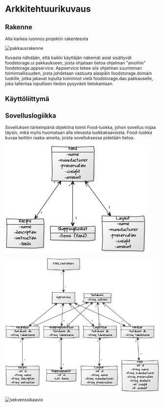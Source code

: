 
# Arkkitehtuurikuvaus

## Rakenne

Alla karkea luonnos projektin rakenteesta

![pakkausrakenne](https://github.com/Hiipivahalko/ot-hajoitustyo/blob/master/documentation/pictures/pakkausrakenne.jpg)

Kuvasta nähdään, että kaikki käyttäjän näkemät asiat sisältyvät foodstorage.ui pakkaukseen, josta ohjataan tietoa ohjelman "aivoihin" foodstorage.appservice. Appservice tekee siis ohjelman suurimman toiminnallisuuden, josta johdetaan vastuuta alaspäin foodstorage.domain luokille, jotka jakavat lopulta toiminnot vielä foodstorage.dao pakkauselle, joka tallentaa lopullisen tiedon pysyvästi tietokantaan.

## Käyttöliittymä

## Sovelluslogiikka

Sovelluksen tärkeinpänä objektina toimii Food-luokka, johon sovellus nojaa täysin, mikä myös huomataan alla olevasta luokkakaaviosta. Food-luokka kuvaa keittön raaka-aineita, joista sovelluksessa pidetään tietoa.

![luokkakaavioSuppea](https://github.com/Hiipivahalko/ot-hajoitustyo/blob/master/documentation/pictures/sovellusLuokkakaavio.jpg)



![luokkakaavio](https://github.com/Hiipivahalko/ot-hajoitustyo/blob/master/documentation/pictures/luokkakaavio.jpg)


![sekvenssikaavio](https://github.com/Hiipivahalko/ot-hajoitustyo/blob/master/documentation/pictures/tuotteenlisäysSekvenssi.png)
